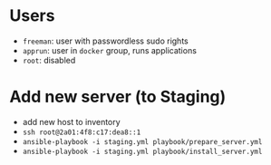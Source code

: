 # Users
- `freeman`: user with passwordless sudo rights
- `apprun`: user in `docker` group, runs applications
- `root`: disabled

# Add new server (to Staging)
- add new host to inventory
- `ssh root@2a01:4f8:c17:dea8::1`
- `ansible-playbook -i staging.yml playbook/prepare_server.yml`
- `ansible-playbook -i staging.yml playbook/install_server.yml`
